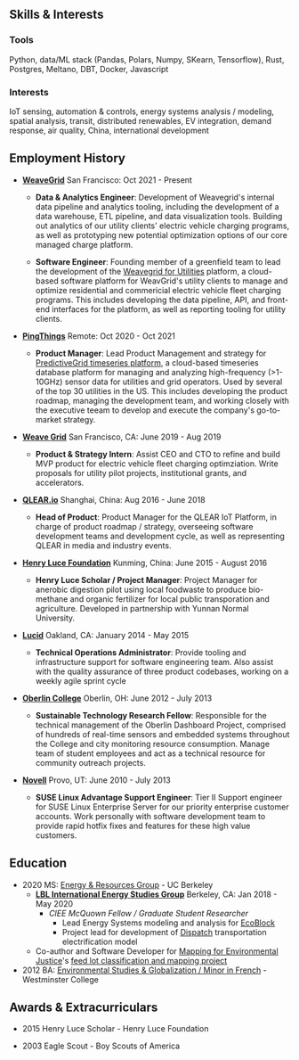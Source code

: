 ## Skills & Interests 
### Tools
Python, data/ML stack (Pandas, Polars, Numpy,  SKearn, Tensorflow), Rust, Postgres, Meltano, DBT, Docker, Javascript

### Interests
IoT sensing, automation & controls, energy systems analysis / modeling, spatial analysis, transit, distributed renewables, EV integration, demand response, air quality, China, international development

## Employment History
- **[WeaveGrid](http:///)** San Francisco: Oct 2021 - Present
  - **Data & Analytics Engineer**: Development of Weavegrid's internal data pipeline and analytics tooling, including the development of a data warehouse, ETL pipeline, and data visualization tools. Building out analytics of our utility clients' electric vehicle charging programs, as well as prototyping new potential optimization options of our core managed charge platform.

  - **Software Engineer**: Founding member of a greenfield team to lead the development of the [Weavegrid for Utilities](https://www.weavegrid.com/utilities) platform, a cloud-based software platform for WeavGrid's utility clients to manage and optimize residential and commericial electric vehicle fleet charging programs. This includes developing the data pipeline, API, and front-end interfaces for the platform, as well as reporting tooling for utility clients.

- **[PingThings](http://pingthings.io/)** Remote: Oct 2020 - Oct 2021
  - **Product Manager**: Lead Product Management and strategy for [PredictiveGrid timeseries platform](https://www.pingthings.io/platform.html), a cloud-based timeseries database platform for managing and analyzing high-frequency (>1-10GHz) sensor data for utilities and grid operators. Used by several of the top 30 utilities in the US. This includes developing the product roadmap, managing the development team, and working closely with the executive teeam to develop and execute the company's go-to-market strategy.

- **[Weave Grid](https://www.weavegrid.com)** San Francisco, CA: June 2019 - Aug 2019
  - **Product & Strategy Intern**: Assist CEO and CTO to refine and build MVP product for electric vehicle fleet charging optimziation. Write proposals for utility pilot projects, institutional grants, and accelerators.

- **[QLEAR.io](http://www.qlear.io/)** Shanghai, China: Aug 2016 - June 2018
  - **Head of Product**: Product Manager for the QLEAR IoT Platform, in charge of product roadmap / strategy, overseeing software development teams and development cycle, as well as representing QLEAR in media and industry events.

- **[Henry Luce Foundation](http://www.hluce.org/lsprogram.aspx)** Kunming, China: June 2015 - August 2016
  - **Henry Luce Scholar / Project Manager**: Project Manager for anerobic digestion pilot using local foodwaste to produce bio-methane and organic fertilizer for local public transporation and agriculture. Developed in partnership with Yunnan Normal University.

- **[Lucid](https://lucidconnects.com/)** Oakland, CA: January 2014 - May 2015
  - **Technical Operations Administrator**: Provide tooling and infrastructure support for software engineering team. Also assist with the quality assurance of three product codebases, working on a weekly agile sprint cycle

- **[Oberlin College](http://www.oberlin.edu/)** Oberlin, OH: June 2012 - July 2013
  - **Sustainable Technology Research Fellow**: Responsible for the technical management of the Oberlin Dashboard Project, comprised of hundreds of real-time sensors and embedded systems throughout the College and city monitoring resource consumption. Manage team of student employees and act as a technical resource for community outreach projects.

- **[Novell](http://www.novell.com/)** Provo, UT: June 2010 - July 2013
  - **SUSE Linux Advantage Support Engineer**: Tier II Support engineer for SUSE Linux Enterprise Server for our priority enterprise customer accounts. Work personally with software development team to provide rapid hotfix fixes and features for these high value customers.
  <!-- *- *Groupwise / Pulse Backline Engineering Intern** -->
  <!-- *- *Technical Services France** -->
<!-- - **[DVO](http://www.dvo.com/)**  -->
  <!-- - *Customer Support / Network Engineer* -->

## Education
- 2020 MS: [Energy & Resources Group](https://erg.berkeley.edu/) - UC Berkeley
  - **[LBL International Energy Studies Group](https://ies.lbl.gov/)** Berkeley, CA: Jan 2018 - May 2020
    - *CIEE McQuown Fellow / Graduate Student Researcher*
      - Lead Energy Systems modeling and analysis for [EcoBlock](https://ecoblock.berkeley.edu/)
      - Project lead for development of [Dispatch](https://github.com/nickolasclarke/dispatch) transportation electrification model
   - Co-author and Software Developer for [Mapping for Environmental Justice](https://mappingforej.studentorg.berkeley.edu/)'s [feed lot classification and mapping project](https://mappingforej.studentorg.berkeley.edu/wp-content/uploads/2022/03/NM-CAFO-Report.pdf)
- 2012 BA: [Environmental Studies & Globalization / Minor in French](https://westminstercollege.edu/undergraduate/programs/environmental-studies) - Westminster College

## Awards & Extracurriculars
 - 2015 Henry Luce Scholar - Henry Luce Foundation
 <!-- - 2008-2010 Volunteer Missionary, Montreal, Canada -  Church of Jesus-Christ of Latter-day Saints -->
 - 2003 Eagle Scout - Boy Scouts of America
 
